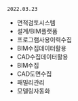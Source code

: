 `2022.03.23`

- 면적검토시스템
- 설계/BIM플랫폼
- 프로그램사용이력수집
- BIM수집데이터활용
- CAD수집데이터활용
- BIM수집
- CAD도면수집
- 패밀리관리
- 모델링자동화